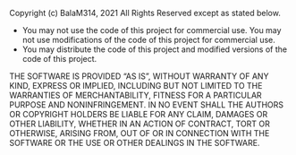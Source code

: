 Copyright (c) BalaM314, 2021
All Rights Reserved except as stated below.

* You may not use the code of this project for commercial use. You may not use modifications of the code of this project for commercial use.
* You may distribute the code of this project and modified versions of the code of this project.

THE SOFTWARE IS PROVIDED “AS IS”, WITHOUT WARRANTY OF ANY KIND, EXPRESS OR IMPLIED, INCLUDING BUT NOT LIMITED TO THE WARRANTIES OF MERCHANTABILITY, FITNESS FOR A PARTICULAR PURPOSE AND NONINFRINGEMENT. IN NO EVENT SHALL THE AUTHORS OR COPYRIGHT HOLDERS BE LIABLE FOR ANY CLAIM, DAMAGES OR OTHER LIABILITY, WHETHER IN AN ACTION OF CONTRACT, TORT OR OTHERWISE, ARISING FROM, OUT OF OR IN CONNECTION WITH THE SOFTWARE OR THE USE OR OTHER DEALINGS IN THE SOFTWARE.
